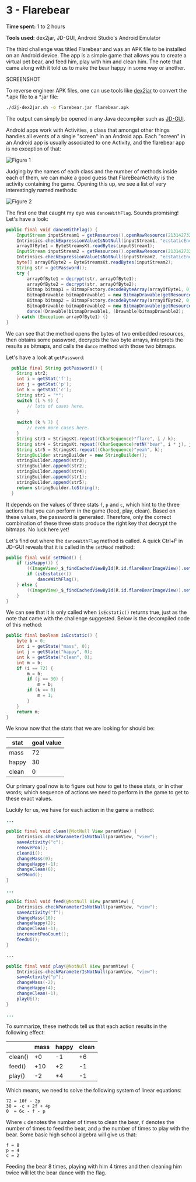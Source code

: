 3 - Flarebear
=============

**Time spent:** 1 to 2 hours

**Tools used:** dex2jar, JD-GUI, Android Studio's Android Emulator

The third challenge was titled Flarebear and was an APK file to be installed on an Android device. The app is a simple game that allows you to create a virtual pet bear, and feed him, play with him and clean him. The note that came along with it told us to make the bear happy in some way or another.

SCREENSHOT

To reverse engineer APK files, one can use tools like [dex2jar](https://github.com/pxb1988/dex2jar) to convert the *.apk file to a *.jar file:

```sh
./d2j-dex2jar.sh -o flarebear.jar flarebear.apk
```

The output can simply be opened in any Java decompiler such as [JD-GUI](http://java-decompiler.github.io/).

Android apps work with Activities, a class that amongst other things handles all events of a single "screen" in an Android app. Each "screen" in an Android app is usually associated to one Activity, and the flarebear app is no exception of that:

![Figure 1](jd-gui1.png)

Judging by the names of each class and the number of methods inside each of them, we can make a good guess that FlareBearActivity is the activity containing the game. Opening this up, we see a list of very interestingly named methods:

![Figure 2](jd-gui2.png)

The first one that caught my eye was `danceWithFlag`. Sounds promising! Let's have a look:

```java
public final void danceWithFlag() {
    InputStream inputStream1 = getResources().openRawResource(2131427328);
    Intrinsics.checkExpressionValueIsNotNull(inputStream1, "ecstaticEnc");
    arrayOfByte1 = ByteStreamsKt.readBytes(inputStream1);
    InputStream inputStream2 = getResources().openRawResource(2131427329);
    Intrinsics.checkExpressionValueIsNotNull(inputStream2, "ecstaticEnc2");
    byte[] arrayOfByte2 = ByteStreamsKt.readBytes(inputStream2);
    String str = getPassword();
    try {
        arrayOfByte1 = decrypt(str, arrayOfByte1);
        arrayOfByte2 = decrypt(str, arrayOfByte2);
        Bitmap bitmap1 = BitmapFactory.decodeByteArray(arrayOfByte1, 0, arrayOfByte1.length);
        BitmapDrawable bitmapDrawable1 = new BitmapDrawable(getResources(), bitmap1);
        Bitmap bitmap2 = BitmapFactory.decodeByteArray(arrayOfByte2, 0, arrayOfByte2.length);
        BitmapDrawable bitmapDrawable2 = new BitmapDrawable(getResources(), bitmap2);
        dance((Drawable)bitmapDrawable1, (Drawable)bitmapDrawable2);
    } catch (Exception arrayOfByte1) {}
}
```

We can see that the method opens the bytes of two embedded resources, then obtains some password, decrypts the two byte arrays, interprets the results as bitmaps, and calls the `dance` method with those two bitmaps. 

Let's have a look at `getPassword`:

```java
  public final String getPassword() {
    String str2;
    int i = getStat('f');
    int j = getStat('p');
    int k = getStat('c');
    String str1 = "*";
    switch (i % 9) {
        // lots of cases here.
    }
    
    switch (k % 7) {
        // even more cases here.
    } 
    String str3 = StringsKt.repeat((CharSequence)"flare", i / k);
    String str4 = StringsKt.repeat((CharSequence)rotN("bear", i * j), j * 2);
    String str5 = StringsKt.repeat((CharSequence)"yeah", k);
    StringBuilder stringBuilder = new StringBuilder();
    stringBuilder.append(str3);
    stringBuilder.append(str2);
    stringBuilder.append(str4);
    stringBuilder.append(str1);
    stringBuilder.append(str5);
    return stringBuilder.toString();
  }
```

It depends on the values of three stats `f`, `p` and `c`, which hint to the three actions that you can perform in the game (feed, play, clean). Based on these values, the password is generated. Therefore, only the correct combination of these three stats produce the right key that decrypt the bitmaps. No luck here yet!

Let's find out where the `danceWithFlag` method is called. A quick Ctrl+F in JD-GUI reveals that it is called in the `setMood` method:

```java
public final void setMood() {
    if (isHappy()) {
        ((ImageView)_$_findCachedViewById(R.id.flareBearImageView)).setTag("happy");
        if (isEcstatic())
            danceWithFlag(); 
    } else {
        ((ImageView)_$_findCachedViewById(R.id.flareBearImageView)).setTag("sad");
    } 
}
```

We can see that it is only called when `isEcstatic()` returns true, just as the note that came with the challenge suggested. Below is the decompiled code of this method:

```java
public final boolean isEcstatic() {
    byte b = 0;
    int i = getState("mass", 0);
    int j = getState("happy", 0);
    int k = getState("clean", 0);
    int m = b;
    if (i == 72) {
        m = b;
        if (j == 30) {
            m = b;
        if (k == 0)
            m = 1; 
        } 
    } 
    return m;
}
```

We know now that the stats that we are looking for should be:

| stat  | goal value |
|-------|------------|
| mass  | 72         |
| happy | 30         |
| clean | 0          |

Our primary goal now is to figure out how to get to these stats, or in other words; which sequence of actions we need to perform in the game to get to these exact values.

Luckily for us, we have for each action in the game a method:

```java
...

public final void clean(@NotNull View paramView) {
    Intrinsics.checkParameterIsNotNull(paramView, "view");
    saveActivity("c");
    removePoo();
    cleanUi();
    changeMass(0);
    changeHappy(-1);
    changeClean(6);
    setMood();
}

...

public final void feed(@NotNull View paramView) {
    Intrinsics.checkParameterIsNotNull(paramView, "view");
    saveActivity("f");
    changeMass(10);
    changeHappy(2);
    changeClean(-1);
    incrementPooCount();
    feedUi();
}

...

public final void play(@NotNull View paramView) {
    Intrinsics.checkParameterIsNotNull(paramView, "view");
    saveActivity("p");
    changeMass(-2);
    changeHappy(4);
    changeClean(-1);
    playUi();
}

...
```

To summarize, these methods tell us that each action results in the following effect:

|         | mass  | happy | clean |
|---------|-------|-------|-------|
| clean() | +0    | -1    | +6    |
| feed()  | +10   | +2    | -1    |
| play()  | -2    | +4    | -1    |

Which means, we need to solve the following system of linear equations:
```
72 = 10f - 2p
30 = -c + 2f + 4p
0  = 6c - f - p
```
Where `c` denotes the number of times to clean the bear, `f` denotes the number of times to feed the bear, and `p` the number of times to play with the bear. Some basic high school algebra will give us that:
```
f = 8
p = 4
c = 2
```

Feeding the bear 8 times, playing with him 4 times and then cleaning him twice will let the bear dance with the flag.